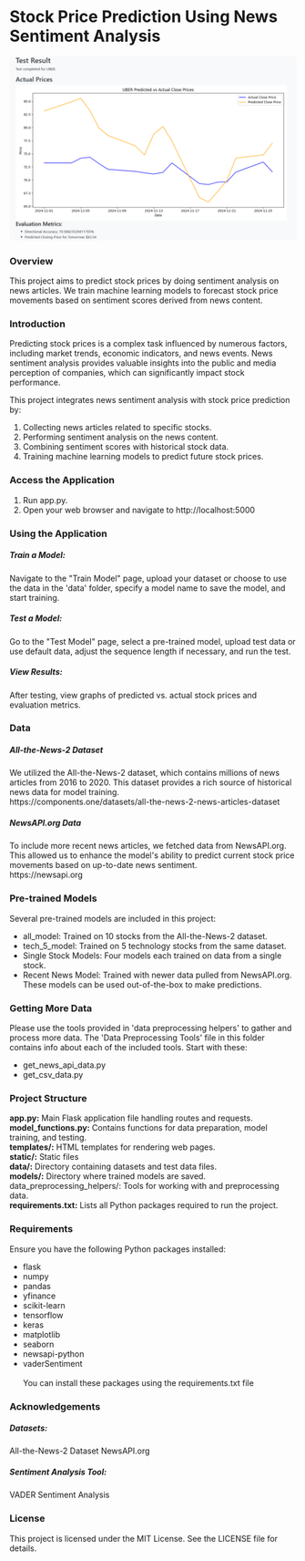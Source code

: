 <h1>Stock Price Prediction Using News Sentiment Analysis </h1>

![Stock Results](static/cover/readme_image.png)

<h3>Overview</h3>
This project aims to predict stock prices by doing sentiment analysis on news articles.  We train machine learning models to forecast stock price movements based on sentiment scores derived from news content.


<h3>Introduction</h3>
Predicting stock prices is a complex task influenced by numerous factors, including market trends, economic indicators, and news events. News sentiment analysis provides valuable insights into the public and media perception of companies, which can significantly impact stock performance.

This project integrates news sentiment analysis with stock price prediction by:

1. Collecting news articles related to specific stocks.
2. Performing sentiment analysis on the news content.
3. Combining sentiment scores with historical stock data.
4. Training machine learning models to predict future stock prices.

<h3>Access the Application</h3>

1. Run app.py.
2. Open your web browser and navigate to http://localhost:5000

<h3>Using the Application</h3>

<h5>Train a Model:</h5> Navigate to the "Train Model" page, upload your dataset or choose to use the data in the 'data' folder, specify a model name to save the model, and start training.
<h5>Test a Model:</h5> Go to the "Test Model" page, select a pre-trained model, upload test data or use default data, adjust the sequence length if necessary, and run the test.
<h5>View Results:</h5> After testing, view graphs of predicted vs. actual stock prices and evaluation metrics.

<h3>Data</h3>
<h5>All-the-News-2 Dataset</h5>
We utilized the All-the-News-2 dataset, which contains millions of news articles from 2016 to 2020. This dataset provides a rich source of historical news data for model training.<br>
https://components.one/datasets/all-the-news-2-news-articles-dataset


<h5>NewsAPI.org Data</h5>
To include more recent news articles, we fetched data from NewsAPI.org. This allowed us to enhance the model's ability to predict current stock price movements based on up-to-date news sentiment.<br>
https://newsapi.org

<h3>Pre-trained Models</h3>
Several pre-trained models are included in this project:

* all_model: Trained on 10 stocks from the All-the-News-2 dataset.
* tech_5_model: Trained on 5 technology stocks from the same dataset.
* Single Stock Models: Four models each trained on data from a single stock.
* Recent News Model: Trained with newer data pulled from NewsAPI.org.
These models can be used out-of-the-box to make predictions.






<h3>Getting More Data</h3>
Please use the tools provided in 'data preprocessing helpers' to gather and process more data.  The 'Data Preprocessing Tools' file in this folder contains info about each of the included tools.  Start with these:

* get_news_api_data.py
* get_csv_data.py

<h3>Project Structure</h3>
<strong>app.py:</strong> Main Flask application file handling routes and requests.<br>
<strong>model_functions.py:</strong> Contains functions for data preparation, model training, and testing.<br>
<strong>templates/:</strong> HTML templates for rendering web pages.<br>
<strong>static/:</strong> Static files<br>
<strong>data/:</strong> Directory containing datasets and test data files.<br>
<strong>models/:</strong> Directory where trained models are saved.<br>
<stong>data_preprocessing_helpers/:</strong> Tools for working with and preprocessing data.<br>
<strong>requirements.txt:</strong> Lists all Python packages required to run the project.<br>

<h3>Requirements</h3>
Ensure you have the following Python packages installed:

* flask
* numpy
* pandas
* yfinance
* scikit-learn
* tensorflow
* keras
* matplotlib
* seaborn
* newsapi-python
* vaderSentiment
<br><br>
You can install these packages using the requirements.txt file

<h3>Acknowledgements</h3>
<h5>Datasets:</h5>
All-the-News-2 Dataset
NewsAPI.org
<h5>Sentiment Analysis Tool:</h5>
VADER Sentiment Analysis
<h3>License</h3>
This project is licensed under the MIT License. See the LICENSE file for details.